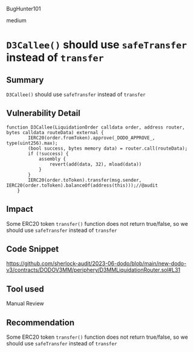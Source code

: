 BugHunter101

medium

# `D3Callee()` should use `safeTransfer` instead of `transfer`

## Summary

`D3Callee()` should use `safeTransfer` instead of `transfer`

## Vulnerability Detail

```solidity
function D3Callee(LiquidationOrder calldata order, address router, bytes calldata routeData) external {
        IERC20(order.fromToken).approve(_DODO_APPROVE_, type(uint256).max);
        (bool success, bytes memory data) = router.call(routeData);
        if (!success) {
            assembly {
                revert(add(data, 32), mload(data))
            }
        }
        IERC20(order.toToken).transfer(msg.sender, IERC20(order.toToken).balanceOf(address(this)));//@audit 
    }
```
## Impact

Some ERC20 token `transfer()` function does not return true/false, so we should use `safeTransfer` instead of `transfer`

## Code Snippet

https://github.com/sherlock-audit/2023-06-dodo/blob/main/new-dodo-v3/contracts/DODOV3MM/periphery/D3MMLiquidationRouter.sol#L31

## Tool used

Manual Review

## Recommendation

Some ERC20 token `transfer()` function does not return true/false, so we should use `safeTransfer` instead of `transfer`